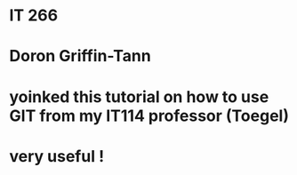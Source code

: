 # IT 266
# Doron Griffin-Tann
# yoinked this tutorial on how to use GIT from my IT114 professor (Toegel)
# very useful !
